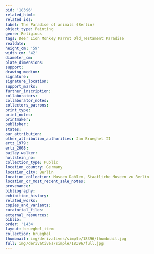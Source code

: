 ```yaml
---
pid: '18396'
related_html: 
related_ids: 
label: The Paradise of animals (Berlin)
object_type: Painting
genre: Religious
tags: Deer Lion Monkey Parrot Old_Testament Paradise
realdate: 
height_cm: '59'
width_cm: '42'
diameter_cm: 
plate_dimensions: 
support: 
drawing_medium: 
signature: 
signature_location: 
support_marks: 
further_inscription: 
collaborators: 
collaborator_notes: 
collectors_patrons: 
print_type: 
print_notes: 
printmaker: 
publisher: 
states: 
our_attribution: 
other_attribution_authorities: Jan Brueghel II
ertz_1979: 
ertz_2008: 
bailey_walker: 
hollstein_no: 
collection_type: Public
location_country: Germany
location_city: Berlin
location_collection: Museen Dahlem, Staatliche Museen zu Berlin
location_or_most_recent_sale_notes: 
provenance: 
bibliography: 
exhibition_history: 
related_works: 
copies_and_variants: 
curatorial_files: 
external_resources: 
biblio: 
order: '1434'
layout: brueghel_item
collection: brueghel
thumbnail: img/derivatives/simple/18396/thumbnail.jpg
full: img/derivatives/simple/18396/full.jpg
---
```

